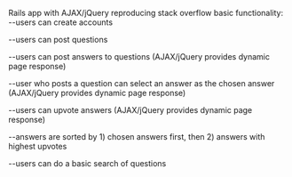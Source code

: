 Rails app with AJAX/jQuery reproducing stack overflow basic functionality:
--users can create accounts

--users can post questions

--users can post answers to questions (AJAX/jQuery provides dynamic page response)

--user who posts a question can select an answer as the chosen answer (AJAX/jQuery provides dynamic page response)

--users can upvote answers (AJAX/jQuery provides dynamic page response)

--answers are sorted by 1) chosen answers first, then 2) answers with highest upvotes

--users can do a basic search of questions 
